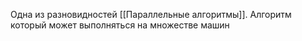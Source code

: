Одна из разновидностей [[Параллельные алгоритмы]]. Алгоритм который может выполняться на множестве машин